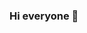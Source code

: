 ### Hi everyone 👋

<!--
**xuchen9/xuchen9** is a ✨ _special_ ✨ repository because its `README.md` (this file) appears on your GitHub profile.

Here are some ideas to get you started:

- 🔭 I’m Xuchen Wang and currently a college student majoring in business adminstration. 
- 🌱 I’m currently learning Python, and some HTML and CSS, and I's still new to coding and programming, so hope I could learn more here
- 📫 How to reach me: you can reach me via my email 
- ⚡ Fun fact: nothing.... 
- 😄 Hope everyone doing well! 
-->
